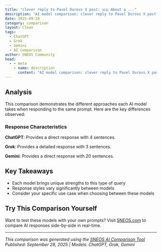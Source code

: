 ```yaml
---
title: "clever reply to Pavel Durovs X post: 🇲🇩 About a ..."
description: "AI model comparison: clever reply to Pavel Durovs X post: 🇲🇩 About a year ago, while I was stuck in Paris, the French i..."
date: 2025-09-28
category: comparison
layout: Clean
tags:
  - ChatGPT
  - Grok
  - Gemini
  - AI Comparison
author: SNEOS Community
head:
  - - meta
    - name: description
      content: "AI model comparison: clever reply to Pavel Durovs X post: 🇲🇩 About a year ago, while I was stuck in Paris, the French intelligence services..."
---
```


<ChatComparison
  title="clever reply to Pavel Durovs X post: 🇲🇩 About a ..."
  prompt="clever reply to Pavel Durovs X post: 🇲🇩 About a year ago, while I was stuck in Paris, the French intelligence services reached out to me through an intermediary, asking me to help the Moldovan government censor certain Telegram channels ahead of the presidential elections in Moldova. &#10;&#10;After reviewing the channels flagged by French (and Moldovan) authorities, we identified a few that clearly violated our rules and removed them. The intermediary then informed me that, in exchange for this cooperation, French intelligence would “say good things” about me to the judge who had ordered my arrest in August last year.&#10;&#10;This was unacceptable on several levels. If the agency did in fact approach the judge — it constituted an attempt to interfere in the judicial process. If it did not, and merely claimed to have done so, then it was exploiting my legal situation in France to influence political developments in Eastern Europe — a pattern we have also observed in Romania 🇷🇴&#10;&#10;Shortly thereafter, the Telegram team received a second list of so-called “problematic” Moldovan channels. Unlike the first, nearly all of these channels were legitimate and fully compliant with our rules. Their only commonality was that they voiced political positions disliked by the French and Moldovan governments. &#10;&#10;We refused to act on this request. &#10;&#10;Telegram is committed to freedom of speech and will not remove content for political reasons. I will continue to expose every attempt to pressure Telegram into censoring our platform. Stay tuned. "
  :responses='{
    "ChatGPT": "A clever reply could be:\n\n\u0022Standing firm where it counts. When censorship knocks disguised as \u2018cooperation,\u2019 freedom answers with a locked door. Respect for your integrity, Pavel \u2014 proving that principled tech leadership isn\u2019t just about innovation, but about safeguarding voices others want silenced. Onward, no compromises!\u0022",
    "Grok": "Hey Pavel, looks like you\u2019ve got governments playing 4D chess with Telegram as the board! Kudos for standing firm on free speech\u2014refusing to mute voices just because they\u2019re inconvenient is the kind of move that keeps the internet a little wild and a lot free. Keep exposing the pressure tactics; we\u2019re all tuned in for the next episode of this geopolitical drama! \uD83C\uDDF2\uD83C\uDDE9\uD83D\uDCE3",
    "Gemini": "Here are a few options for a clever reply to Pavel Durov\u0027s X post:\n\n**Option 1 (Sarcastic):**\n\n\u0022So, France offered you a \u0027get out of jail free\u0027 card in exchange for a little censorship in Moldova? Sounds like a plot from a Bond movie. Glad you stuck to your principles, Pavel. Freedom of speech \u003E French intelligence favors.\u0022\n\n**Option 2 (Supportive \u0026 slightly provocative):**\n\n\u0022Good on you, Pavel, for standing your ground. Exposing these attempts to manipulate Telegram is crucial. It\u0027s pretty rich of supposedly democratic governments to try and silence dissenting voices through back channels.\u0022\n\n**Option 3 (Focus on the principle):**\n\n\u0022This is a concerning example of the pressure social media platforms face. Censorship requests disguised as \u0027cooperation\u0027 undermine the very foundation of free expression. Thanks for shedding light on this, Pavel.\u0022\n\n**Option 4 (Humorous):**\n\n\u0022French intelligence trying to influence Moldova via Telegram... that\u0027s some next-level geopolitical maneuvering. Reminds me of the time I tried to [insert a relatable, humorous, and slightly absurd analogy]. Glad you didn\u0027t fall for it!\u0022\n\nTo tailor the reply, consider:\n\n*   **Your own tone:** Are you generally sarcastic, supportive, or more neutral?\n*   **Your audience:** Who will be reading your reply? What kind of message will resonate with them?\n*   **The specific point you want to emphasize:** Do you want to highlight the hypocrisy, the importance of free speech, or the absurdity of the situation?\n"
  }'
  published-date="17:16"
/>

## Analysis

This comparison demonstrates the different approaches each AI model takes when responding to the same prompt. Here are the key differences observed:

### Response Characteristics

**ChatGPT**: Provides a direct response with 4 sentences. 

**Grok**: Provides a detailed response with 3 sentences. 

**Gemini**: Provides a direct response with 20 sentences. 

## Key Takeaways

- Each model brings unique strengths to this type of query
- Response styles vary significantly between models
- Consider your specific use case when choosing between these models

## Try This Comparison Yourself

Want to test these models with your own prompts? Visit [SNEOS.com](https://sneos.com) to compare AI responses side-by-side in real-time.

---

*This comparison was generated using the [SNEOS AI Comparison Tool](https://sneos.com)*
*Published: September 28, 2025 | Models: ChatGPT, Grok, Gemini*
